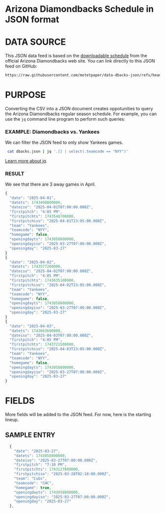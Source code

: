 # Arizona Diamondbacks Schedule in JSON format

# DATA SOURCE
This JSON data feed is based on the [downloadable schedule](https://www.mlb.com/dbacks/schedule/downloadable-schedule) from the official Arizona Diamondbacks web site. You can link directly to this JSON feed on GitHub:

```bash
https://raw.githubusercontent.com/motetpaper/data-dbacks-json/refs/heads/main/outputs/dbacks.json
```


# PURPOSE

Converting the CSV into a JSON document creates oppotunities to query the Arizona Diamondbacks regular season schedule. For example, you can use the `jq` command line program to perform such queries:

### EXAMPLE: Diamondbacks vs. Yankees

We can filter the JSON feed to only show Yankees games.
```bash
 cat dbacks.json | jq '.[] | select(.teamcode == "NYY")'
```

[Learn more about jq](https://jqlang.org/).

### RESULT

We see that there are 3 away games in April.

```javascript
{
  "date": "2025-04-01",
  "datets": 1743490800000,
  "dateiso": "2025-04-01T07:00:00.000Z",
  "firstpitch": "4:05 PM",
  "firstpitchts": 1743548700000,
  "firstpitchiso": "2025-04-01T23:05:00.000Z",
  "team": "Yankees",
  "teamcode": "NYY",
  "homegame": false,
  "openingdayts": 1743058800000,
  "openingdayiso": "2025-03-27T07:00:00.000Z",
  "openingday": "2025-03-27"
}
{
  "date": "2025-04-02",
  "datets": 1743577200000,
  "dateiso": "2025-04-02T07:00:00.000Z",
  "firstpitch": "4:05 PM",
  "firstpitchts": 1743635100000,
  "firstpitchiso": "2025-04-02T23:05:00.000Z",
  "team": "Yankees",
  "teamcode": "NYY",
  "homegame": false,
  "openingdayts": 1743058800000,
  "openingdayiso": "2025-03-27T07:00:00.000Z",
  "openingday": "2025-03-27"
}
{
  "date": "2025-04-03",
  "datets": 1743663600000,
  "dateiso": "2025-04-03T07:00:00.000Z",
  "firstpitch": "4:05 PM",
  "firstpitchts": 1743721500000,
  "firstpitchiso": "2025-04-03T23:05:00.000Z",
  "team": "Yankees",
  "teamcode": "NYY",
  "homegame": false,
  "openingdayts": 1743058800000,
  "openingdayiso": "2025-03-27T07:00:00.000Z",
  "openingday": "2025-03-27"
}
```

# FIELDS

More fields will be added to the JSON feed. For now, here is the starting lineup.

## SAMPLE ENTRY
```javascript
  {
    "date": "2025-03-27",
    "datets": 1743058800000,
    "dateiso": "2025-03-27T07:00:00.000Z",
    "firstpitch": "7:10 PM",
    "firstpitchts": 1743127800000,
    "firstpitchiso": "2025-03-28T02:10:00.000Z",
    "team": "Cubs",
    "teamcode": "CHC",
    "homegame": true,
    "openingdayts": 1743058800000,
    "openingdayiso": "2025-03-27T07:00:00.000Z",
    "openingday": "2025-03-27"
  },
```



